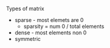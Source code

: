 Types of matrix
* sparse - most elemets are 0
  * sparsity = num 0 / total elements
* dense - most elements non 0
* symmetric

